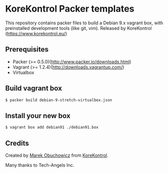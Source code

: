# KoreKontrol Packer templates
This repository contains packer files to build a Debian 9.x vagrant box,
with preinstalled development tools (like git, vim). Released by
KoreKontrol (https://www.korekontrol.eu/)

## Prerequisites

* Packer (>= 0.5.0)(http://www.packer.io/downloads.html)
* Vagrant (>= 1.2.4)(http://downloads.vagrantup.com/)
* Virtualbox

## Build vagrant box

```bash
$ packer build debian-9-stretch-virtualbox.json
```


## Install your new box

```bash
$ vagrant box add debian91 ./debian91.box
```


## Credits
Created by [Marek Obuchowicz](https://github.com/marek-obuchowicz) from [KoreKontrol](https://www.korekontrol.eu/).  

Many thanks to Tech-Angels Inc.
